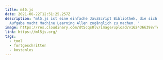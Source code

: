 ```yaml
---
title: ml5.js
date: 2021-06-22T12:51:25.257Z
description: "ml5.js ist eine einfache JavaScript Bibliothek, die sich zur
  Aufgabe macht Machine Learning Allen zugänglich zu machen. "
image: https://res.cloudinary.com/dt5cqs0lv/image/upload/v1624366398/Tools/Screenshot_2021-06-22_at_14-46-07_ml5js_Friendly_Machine_Learning_For_The_Web_dqkl3z.png
link: https://ml5js.org/
tags:
  - tool
  - fortgeschritten
  - kostenlos
---
```


